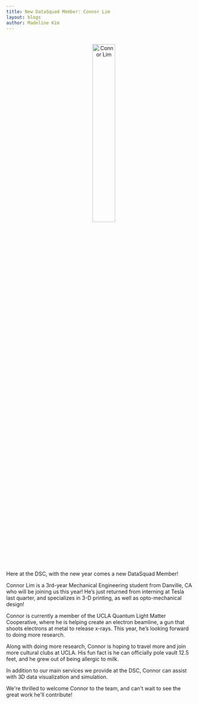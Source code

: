 ```yaml
---
title: New DataSquad Member: Connor Lim
layout: blogs
author: Madeline Kim
---
```



<p align="center">
<img
src="{{ site.baseurl }}/assets/img/blogs/connorlim.jpg"
alt="Connor Lim"
style="margin-Bottom: 2.5em; margin-top: 1.5em; margin-left: 1.5em"
width="35%"
height="35%"
/>
</p>

Here at the DSC, with the new year comes a new DataSquad Member!

Connor Lim is a 3rd-year Mechanical Engineering student from Danville, CA who will be joining us this year! He’s just returned from interning at Tesla last quarter, and specializes in 3-D printing, as well as opto-mechanical design!

Connor is currently a member of the UCLA Quantum Light Matter Cooperative, where he is helping create an electron beamline, a gun that shoots electrons at metal to release x-rays. This year, he’s looking forward to doing more research.

Along with doing more research, Connor is hoping to travel more and join more cultural clubs at UCLA. His fun fact is he can officially pole vault 12.5 feet, and he grew out of being allergic to milk.

In addition to our main services we provide at the DSC, Connor can assist with 3D data visualization and simulation.

We're thrilled to welcome Connor to the team, and can't wait to see the great work he'll contribute!
